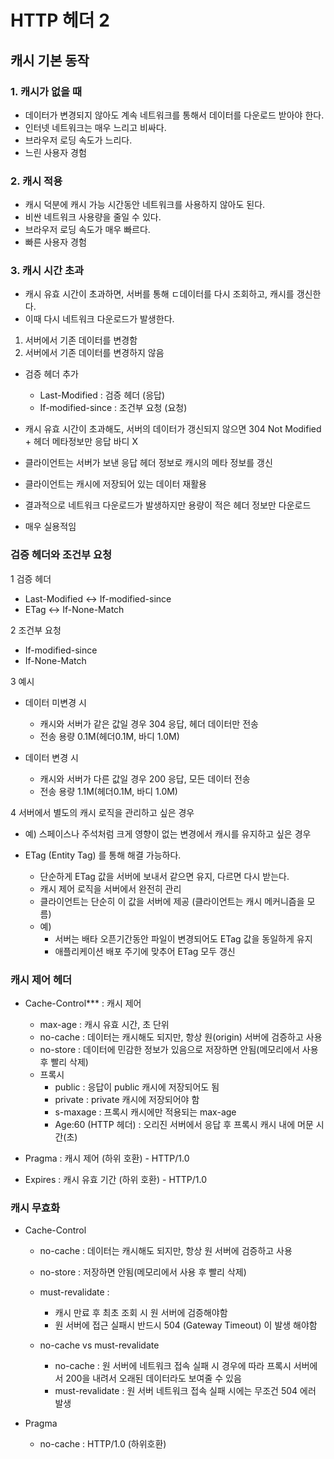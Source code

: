 # HTTP 헤더 2

## 캐시 기본 동작

### 1. 캐시가 없을 때
 - 데이터가 변경되지 않아도 계속 네트워크를 통해서 데이터를 다운로드 받아야 한다.
 - 인터넷 네트워크는 매우 느리고 비싸다.
 - 브라우저 로딩 속도가 느리다.
 - 느린 사용자 경험
 
### 2. 캐시 적용
 - 캐시 덕분에 캐시 가능 시간동안 네트워크를 사용하지 않아도 된다.
 - 비싼 네트워크 사용량을 줄일 수 있다.
 - 브라우저 로딩 속도가 매우 빠르다.
 - 빠른 사용자 경험
 
### 3. 캐시 시간 초과
 - 캐시 유효 시간이 초과하면, 서버를 통해 ㄷ데이터를 다시 조회하고, 캐시를 갱신한다.
 - 이때 다시 네트워크 다운로드가 발생한다.
 
 1. 서버에서 기존 데이터를 변경함 
 2. 서버에서 기존 데이터를 변경하지 않음
 
   - 검증 헤더 추가
     - Last-Modified : 검증 헤더 (응답)
     - If-modified-since : 조건부 요청 (요청)
     
   - 캐시 유효 시간이 초과해도, 서버의 데이터가 갱신되지 않으면 304 Not Modified + 헤더 메타정보만 응답 바디 X
   - 클라이언트는 서버가 보낸 응답 헤더 정보로 캐시의 메타 정보를 갱신
   - 클라이언트는 캐시에 저장되어 있는 데이터 재활용
   - 결과적으로 네트워크 다운로드가 발생하지만 용량이 적은 헤더 정보만 다운로드
   - 매우 실용적임
  
 ### 검증 헤더와 조건부 요청
 
 1 검증 헤더
  - Last-Modified <-> If-modified-since
  - ETag <-> If-None-Match
  
 2 조건부 요청
 - If-modified-since
 - If-None-Match
 
 3 예시
  - 데이터 미변경 시
    - 캐시와 서버가 같은 값일 경우 304 응답, 헤더 데이터만 전송
    - 전송 용량 0.1M(헤더0.1M, 바디 1.0M)
    
  - 데이터 변경 시
    - 캐시와 서버가 다른 값일 경우 200 응답, 모든 데이터 전송
    - 전송 용량 1.1M(헤더0.1M, 바디 1.0M)
    
 4 서버에서 별도의 캐시 로직을 관리하고 싶은 경우
   - 예) 스페이스나 주석처럼 크게 영향이 없는 변경에서 캐시를 유지하고 싶은 경우
   
   - ETag (Entity Tag) 를 통해 해결 가능하다.
     - 단순하게 ETag 값을 서버에 보내서 같으면 유지, 다르면 다시 받는다.
     - 캐시 제어 로직을 서버에서 완전히 관리
     - 클라이언트는 단순히 이 값을 서버에 제공 (클라이언트는 캐시 메커니즘을 모름)
     - 예) 
       - 서버는 배타 오픈기간동안 파일이 변경되어도 ETag 값을 동일하게 유지
       - 애플리케이션 배포 주기에 맞추어 ETag 모두 갱신
       
 ### 캐시 제어 헤더
 - Cache-Control*** : 캐시 제어
   - max-age : 캐시 유효 시간, 초 단위
   - no-cache : 데이터는 캐시해도 되지만, 항상 원(origin) 서버에 검증하고 사용
   - no-store : 데이터에 민감한 정보가 있음으로 저장하면 안됨(메모리에서 사용 후 빨리 삭제)
   - 프록시
     - public : 응답이 public 캐시에 저장되어도 됨
     - private : private 캐시에 저장되어야 함
     - s-maxage : 프록시 캐시에만 적용되는 max-age
     - Age:60 (HTTP 헤더) : 오리진 서버에서 응답 후 프록시 캐시 내에 머문 시간(초)
   
 - Pragma : 캐시 제어 (하위 호환) - HTTP/1.0    
   
 - Expires : 캐시 유효 기간 (하위 호환) - HTTP/1.0
 
 
### 캐시 무효화
 - Cache-Control
   - no-cache : 데이터는 캐시해도 되지만, 항상 원 서버에 검증하고 사용
   - no-store : 저장하면 안됨(메모리에서 사용 후 빨리 삭제)
   - must-revalidate : 
     - 캐시 만료 후 최초 조회 시 원 서버에 검증해야함
     - 원 서버에 접근 실패시 반드시 504 (Gateway Timeout) 이 발생 해야함
   
   - no-cache vs must-revalidate
     - no-cache : 원 서버에 네트워크 접속 실패 시 경우에 따라 프록시 서버에서 200을 내려서 오래된 데이터라도 보여줄 수 있음
     - must-revalidate : 원 서버 네트워크 접속 실패 시에는 무조건 504 에러 발생
   
   
 - Pragma
   - no-cache : HTTP/1.0 (하위호환)
   
 
 